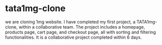 # tata1mg-clone
we are cloning 1mg website.
I have completed my first project, a TATA1mg-clone, within a collaborative team. The project includes a homepage, products page, cart page, and checkout page, all with sorting and filtering functionalities. It is a collaborative project completed within 6 days.

<a href="https://648b7445ccba720a9e352702--deft-pika-7adc6a.netlify.app/"></a>

<a href="https://648b7445ccba720a9e352702--deft-pika-7adc6a.netlify.app/" target="blank"></a>
